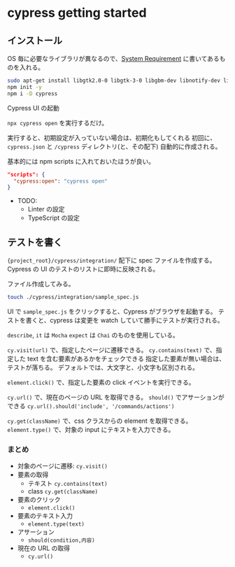 # cypress getting started

## インストール

OS 毎に必要なライブラリが異なるので、[System Requirement](https://docs.cypress.io/guides/getting-started/installing-cypress#System-requirements) に書いてあるものを入れる。

```bash
sudo apt-get install libgtk2.0-0 libgtk-3-0 libgbm-dev libnotify-dev libgconf-2-4 libnss3 libxss1 libasound2 libxtst6 xauth xvfb
npm init -y
npm i -D cypress
```

Cypress UI の起動

`npx cypress open` を実行するだけ。

実行すると、初期設定が入っていない場合は、初期化もしてくれる
初回に、`cypress.json` と `/cypress` ディレクトリ(と、その配下) 自動的に作成される。

基本的には npm scripts に入れておいたほうが良い。

```package.json
"scripts": {
  "cypress:open": "cypress open"
}
```

- TODO:
  - Linter の設定
  - TypeScript の設定

## テストを書く

`{project_root}/cypress/integration/` 配下に spec ファイルを作成する。
Cypress の UI のテストのリストに即時に反映される。

ファイル作成してみる。

```bash
touch ./cypress/integration/sample_spec.js
```

UI で `sample_spec.js` をクリックすると、Cypress がブラウザを起動する。
テストを書くと、cypress は変更を watch していて勝手にテストが実行される。

`describe`, `it` は `Mocha`
`expect` は `Chai` のものを使用している。

`cy.visit(url)` で、指定したページに遷移できる。
`cy.contains(text)` で、指定した text を含む要素があるかをチェックできる
指定した要素が無い場合は、テストが落ちる。
デフォルトでは、大文字と、小文字も区別される。

`element.click()` で、指定した要素の click イベントを実行できる。

`cy.url()` で、現在のページの URL を取得できる。
`should()` でアサーションができる `cy.url().should('include', '/commands/actions')`

`cy.get(className)` で、css クラスからの element を取得できる。
`element.type()` で、対象の input にテキストを入力できる。

### まとめ

- 対象のページに遷移: `cy.visit()`
- 要素の取得
  - テキスト `cy.contains(text)`
  - class `cy.get(className)`
- 要素のクリック
  - `element.click()`
- 要素のテキスト入力
  - `element.type(text)`
- アサーション
  - `should(condition,内容)`
- 現在の URL の取得
  - `cy.url()`
